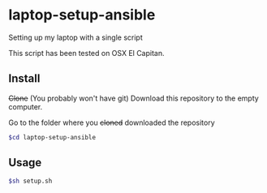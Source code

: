 # laptop-setup-ansible
Setting up my laptop with a single script

This script has been tested on OSX El Capitan.

## Install
~~Clone~~ (You probably won't have git) Download this repository to the empty computer.

Go to the folder where you ~~cloned~~ downloaded the repository
```bash
$cd laptop-setup-ansible
```

## Usage
```bash
$sh setup.sh 
```

